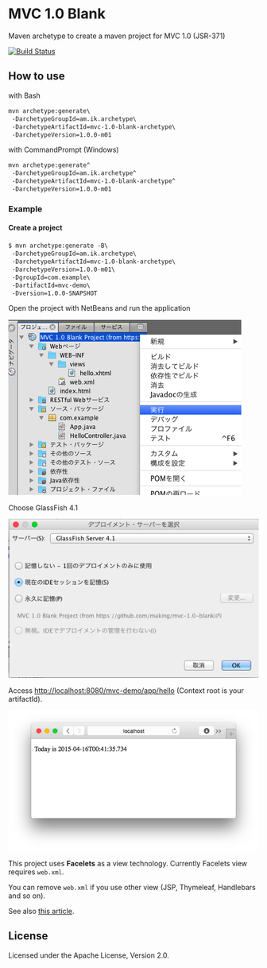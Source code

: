 # MVC 1.0 Blank

Maven archetype to create a maven project for MVC 1.0 (JSR-371)

[![Build Status](https://travis-ci.org/making/mvc-1.0-blank.svg)](https://travis-ci.org/making/mvc-1.0-blank)

## How to use

with Bash

    mvn archetype:generate\
     -DarchetypeGroupId=am.ik.archetype\
     -DarchetypeArtifactId=mvc-1.0-blank-archetype\
     -DarchetypeVersion=1.0.0-m01

with CommandPrompt (Windows)

    mvn archetype:generate^
     -DarchetypeGroupId=am.ik.archetype^
     -DarchetypeArtifactId=mvc-1.0-blank-archetype^
     -DarchetypeVersion=1.0.0-m01

### Example

#### Create a project

```
$ mvn archetype:generate -B\
 -DarchetypeGroupId=am.ik.archetype\
 -DarchetypeArtifactId=mvc-1.0-blank-archetype\
 -DarchetypeVersion=1.0.0-m01\
 -DgroupId=com.example\
 -DartifactId=mvc-demo\
 -Dversion=1.0.0-SNAPSHOT
```
Open the project with NetBeans and run the application

![NB01](images/run-app.png)

Choose GlassFish 4.1

![NB02](images/select-server.png)

Access [http://localhost:8080/mvc-demo/app/hello](http://localhost:8080/mvc-demo/app/hello) (Context root is your artifactId).

![NB03](images/hello.png)


This project uses **Facelets** as a view technology. Currently Facelets view requires `web.xml`.

You can remove `web.xml` if you use other view (JSP, Thymeleaf, Handlebars and so on).

See also [this article](http://www.coppermine.jp/docs/programming/2015/04/ozark-facelet.html).

## License

Licensed under the Apache License, Version 2.0.
